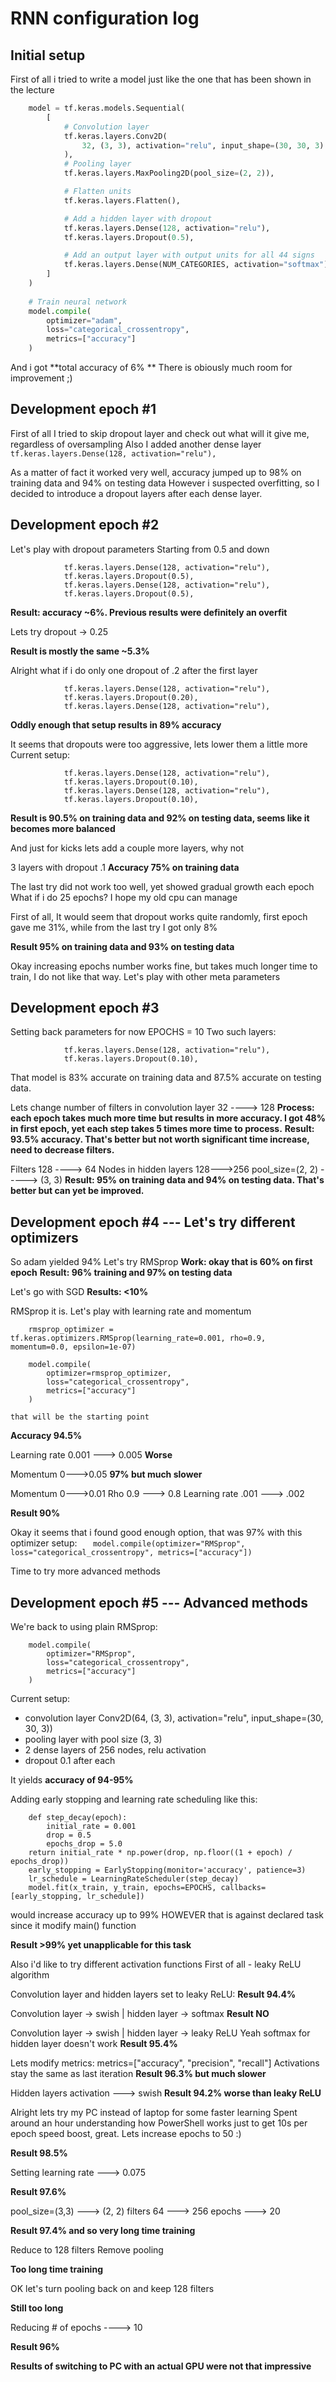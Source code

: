 # RNN configuration log

## Initial setup

First of all i tried to write a model just like the one that has been shown in the lecture

```Python
    model = tf.keras.models.Sequential(
        [
            # Convolution layer
            tf.keras.layers.Conv2D(
                32, (3, 3), activation="relu", input_shape=(30, 30, 3)
            ),
            # Pooling layer
            tf.keras.layers.MaxPooling2D(pool_size=(2, 2)),

            # Flatten units
            tf.keras.layers.Flatten(),

            # Add a hidden layer with dropout
            tf.keras.layers.Dense(128, activation="relu"),
            tf.keras.layers.Dropout(0.5),

            # Add an output layer with output units for all 44 signs
            tf.keras.layers.Dense(NUM_CATEGORIES, activation="softmax"),
        ]
    )
    
    # Train neural network
    model.compile(
        optimizer="adam",
        loss="categorical_crossentropy",
        metrics=["accuracy"]
    )
```

And i got **total accuracy of 6% **
There is obiously much room for improvement ;)


## Development epoch #1

First of all I tried to skip dropout layer and check out what will it give me, regardless of oversampling
Also I added another dense layer
``` tf.keras.layers.Dense(128, activation="relu"), ```

As a matter of fact it worked very well, accuracy jumped up to 98% on training data and 94% on testing data
However i suspected overfitting, so I decided to introduce a dropout layers after each dense layer.

## Development epoch #2

Let's play with dropout parameters
Starting from 0.5 and down
```
            tf.keras.layers.Dense(128, activation="relu"),
            tf.keras.layers.Dropout(0.5),
            tf.keras.layers.Dense(128, activation="relu"),
            tf.keras.layers.Dropout(0.5),
```
**Result: accuracy ~6%. Previous results were definitely an overfit**

Lets try dropout -> 0.25

**Result is mostly the same ~5.3%**

Alright what if i do only one dropout of .2 after the first layer
```
            tf.keras.layers.Dense(128, activation="relu"),
            tf.keras.layers.Dropout(0.20),
            tf.keras.layers.Dense(128, activation="relu"),
```
**Oddly enough that setup results in 89% accuracy**

It seems that dropouts were too aggressive, lets lower them a little more
Current setup:
```
            tf.keras.layers.Dense(128, activation="relu"),
            tf.keras.layers.Dropout(0.10),
            tf.keras.layers.Dense(128, activation="relu"),
            tf.keras.layers.Dropout(0.10),
```

**Result is 90.5% on training data and 92% on testing data, seems like it becomes more balanced**

And just for kicks lets add a couple more layers, why not

3 layers with dropout .1
**Accuracy 75% on training data**

The last try did not work too well, yet showed gradual growth each epoch
What if i do 25 epochs? I hope my old cpu can manage

First of all, It would seem that dropout works quite randomly, first epoch gave me 31%, while from the last try I got only 8%

**Result 95% on training data and 93% on testing data**

Okay increasing epochs number works fine, but takes much longer time to train, I do not like that way.
Let's play with other meta parameters

## Development epoch #3

Setting back parameters for now
EPOCHS = 10
Two such layers:

```
            tf.keras.layers.Dense(128, activation="relu"),
            tf.keras.layers.Dropout(0.10),
```

That model is 83% accurate on training data and 87.5% accurate on testing data.

Lets change number of filters in convolution layer 32 ----> 128
**Process: each epoch takes much more time but results in more accuracy. I got 48% in first epoch, yet each step takes 5 times more time to process.**
**Result:  93.5% accuracy. That's better but not worth significant time increase, need to decrease filters.**

Filters 128 ----> 64
Nodes in hidden layers 128--->256
pool_size=(2, 2) -----> (3, 3)
**Result: 95% on training data and 94% on testing data. That's better but can yet be improved.**

## Development epoch #4 --- Let's try different optimizers

So adam yielded 94%
Let's try RMSprop
**Work: okay that is 60% on first epoch**
**Result: 96% training and 97% on testing data**

Let's go with SGD 
**Results: <10%**

RMSprop it is. Let's play with learning rate and momentum

```
    rmsprop_optimizer = tf.keras.optimizers.RMSprop(learning_rate=0.001, rho=0.9, momentum=0.0, epsilon=1e-07)

    model.compile(
        optimizer=rmsprop_optimizer,
        loss="categorical_crossentropy",
        metrics=["accuracy"]
    )
```

    that will be the starting point 
**Accuracy 94.5%**

Learning rate 0.001 ---> 0.005
**Worse**

Momentum 0--->0.05
**97% but much slower**

Momentum 0--->0.01
Rho 0.9 ---> 0.8
Learning rate .001 ---> .002

**Result 90%**

Okay it seems that i found good enough option, that was 97% with this optimizer setup:
```    model.compile(optimizer="RMSprop", loss="categorical_crossentropy", metrics=["accuracy"]) ```

Time to try more advanced methods

## Development epoch #5 --- Advanced methods

We're back to using plain RMSprop:

```
    model.compile(
        optimizer="RMSprop",
        loss="categorical_crossentropy",
        metrics=["accuracy"]
    )
```

Current setup: 
- convolution layer Conv2D(64, (3, 3), activation="relu", input_shape=(30, 30, 3))
- pooling layer with pool size (3, 3)
- 2 dense layers of 256 nodes, relu activation
- dropout 0.1 after each

It yields **accuracy of 94-95%**

Adding early stopping and learning rate scheduling like this:

```
    def step_decay(epoch):
        initial_rate = 0.001
        drop = 0.5
        epochs_drop = 5.0
    return initial_rate * np.power(drop, np.floor((1 + epoch) / epochs_drop))
    early_stopping = EarlyStopping(monitor='accuracy', patience=3)
    lr_schedule = LearningRateScheduler(step_decay)
    model.fit(x_train, y_train, epochs=EPOCHS, callbacks=[early_stopping, lr_schedule])
```

would increase accuracy up to 99%
HOWEVER that is against declared task since it modify main() function

**Result >99% yet unapplicable for this task**

Also i'd like to try different activation functions
First of all - leaky ReLU algorithm

Convolution layer and hidden layers set to leaky ReLU:
**Result 94.4%**

Convolution layer -> swish | hidden layer -> softmax
**Result NO**

Convolution layer -> swish | hidden layer -> leaky ReLU
Yeah softmax for hidden layer doesn't work
**Result 95.4%**

Lets modify metrics:
metrics=["accuracy", "precision", "recall"]
Activations stay the same as last iteration
**Result 96.3% but much slower**

Hidden layers activation ---> swish
**Result 94.2% worse than leaky ReLU**

Alright lets try my PC instead of laptop for some faster learning
Spent around an hour understanding how PowerShell works just to get 10s per epoch speed boost, great.
Lets increase epochs to 50 :)

**Result 98.5%**

Setting learning rate ---> 0.075

**Result 97.6%**

pool_size=(3,3) ---> (2, 2) 
filters 64 ---> 256
epochs ---> 20 

**Result 97.4% and so very long time training** 

Reduce to 128 filters
Remove pooling

**Too long time training**

OK let's turn pooling back on and keep 128 filters

**Still too long**

Reducing # of epochs ----> 10

**Result 96%**

**Results of switching to PC with an actual GPU were not that impressive**
